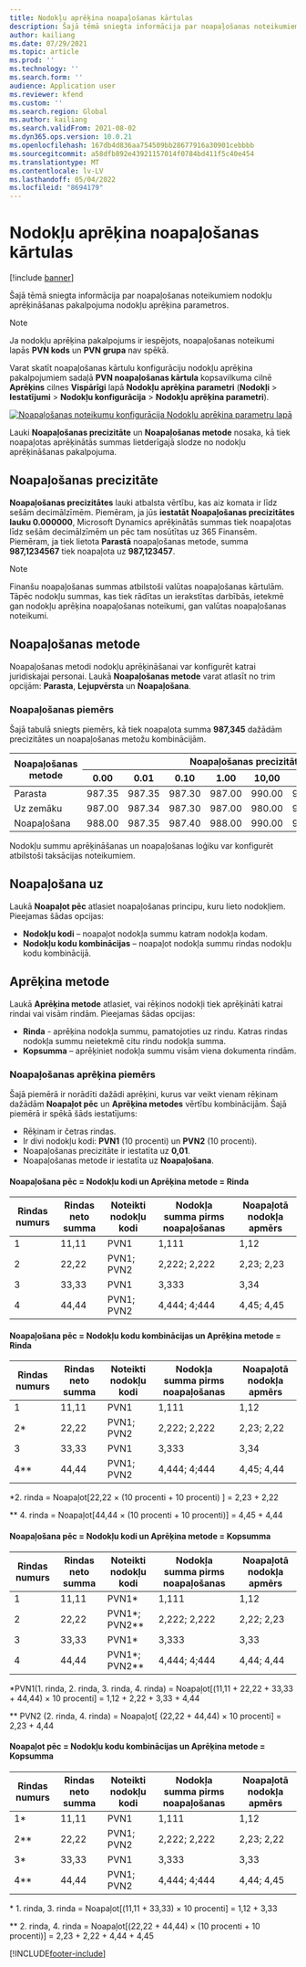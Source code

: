 ```yaml
---
title: Nodokļu aprēķina noapaļošanas kārtulas
description: Šajā tēmā sniegta informācija par noapaļošanas noteikumiem nodokļu aprēķināšanas pakalpojuma nodokļu aprēķina parametros.
author: kailiang
ms.date: 07/29/2021
ms.topic: article
ms.prod: ''
ms.technology: ''
ms.search.form: ''
audience: Application user
ms.reviewer: kfend
ms.custom: ''
ms.search.region: Global
ms.author: kailiang
ms.search.validFrom: 2021-08-02
ms.dyn365.ops.version: 10.0.21
ms.openlocfilehash: 167db4d836aa754509bb28677916a30901cebbbb
ms.sourcegitcommit: a58dfb892e43921157014f0784bd411f5c40e454
ms.translationtype: MT
ms.contentlocale: lv-LV
ms.lasthandoff: 05/04/2022
ms.locfileid: "8694179"
---
```

# <a name="tax-calculation-rounding-rules"></a>Nodokļu aprēķina noapaļošanas kārtulas

[!include [banner](../includes/banner.md)]

Šajā tēmā sniegta informācija par noapaļošanas noteikumiem nodokļu aprēķināšanas pakalpojuma nodokļu aprēķina parametros.

> [!NOTE] 
> Ja nodokļu aprēķina pakalpojums ir iespējots, noapaļošanas noteikumi lapās **PVN kods** un **PVN grupa** nav spēkā.

Varat skatīt noapaļošanas kārtulu konfigurāciju nodokļu aprēķina pakalpojumiem sadaļā **PVN noapaļošanas kārtula** kopsavilkuma cilnē **Aprēķins** cilnes **Vispārīgi** lapā **Nodokļu aprēķina parametri** (**Nodokļi** \> **Iestatījumi** \> **Nodokļu konfigurācija** \> **Nodokļu aprēķina parametri**).

[![Noapaļošanas noteikumu konfigurācija Nodokļu aprēķina parametru lapā](./media/tax-calculation-parameters-calculation-1.png)](./media/tax-calculation-parameters-calculation-1.png)

Lauki **Noapaļošanas precizitāte** un **Noapaļošanas metode** nosaka, kā tiek noapaļotas aprēķinātās summas lietderīgajā slodze no nodokļu aprēķināšanas pakalpojuma.

## <a name="rounding-precision"></a>Noapaļošanas precizitāte

**Noapaļošanas precizitātes** lauki atbalsta vērtību, kas aiz komata ir līdz sešām decimālzīmēm. Piemēram, ja jūs **iestatāt** **Noapaļošanas precizitātes lauku 0.000000**, Microsoft Dynamics aprēķinātās summas tiek noapaļotas līdz sešām decimālzīmēm un pēc tam nosūtītas uz 365 Finansēm. Piemēram, ja tiek lietota **Parastā** noapaļošanas metode, summa **987,1234567** tiek noapaļota uz **987,123457**.

> [!NOTE]
> Finanšu noapaļošanas summas atbilstoši valūtas noapaļošanas kārtulām. Tāpēc nodokļu summas, kas tiek rādītas un ierakstītas darbībās, ietekmē gan nodokļu aprēķina noapaļošanas noteikumi, gan valūtas noapaļošanas noteikumi.

## <a name="rounding-method"></a>Noapaļošanas metode

Noapaļošanas metodi nodokļu aprēķināšanai var konfigurēt katrai juridiskajai personai. Laukā **Noapaļošanas metode** varat atlasīt no trim opcijām: **Parasta**, **Lejupvērsta** un **Noapaļošana**.

### <a name="rounding-example"></a>Noapaļošanas piemērs

Šajā tabulā sniegts piemērs, kā tiek noapaļota summa **987,345** dažādām precizitātes un noapaļošanas metožu kombinācijām.

<table>
<thead>
<tr>
<th rowspan="2">Noapaļošanas metode</th>
<th colspan="8">Noapaļošanas precizitāte</th>
</tr>
<tr>
<th>0.00</th>
<th>0.01</th>
<th>0.10</th>
<th>1.00</th>
<th>10,00</th>
<th>0.02</th>
<th>0.05</th>
<th>0.25</th>
</tr>
</thead>
<tbody>
<tr>
<td>Parasta</td>
<td>987.35</td>
<td>987.35</td>
<td>987.30</td>
<td>987.00</td>
<td>990.00</td>
<td>987.34</td>
<td>987.35</td>
<td>987.25</td>
</tr>
<tr>
<td>Uz zemāku</td>
<td>987.00</td>
<td>987.34</td>
<td>987.30</td>
<td>987.00</td>
<td>980.00</td>
<td>987.34</td>
<td>987.30</td>
<td>987.25</td>
</tr>
<tr>
<td>Noapaļošana</td>
<td>988.00</td>
<td>987.35</td>
<td>987.40</td>
<td>988.00</td>
<td>990.00</td>
<td>987.36</td>
<td>987.35</td>
<td>987.50</td>
</tr>
</tbody>
</table>

Nodokļu summu aprēķināšanas un noapaļošanas loģiku var konfigurēt atbilstoši taksācijas noteikumiem.

## <a name="rounding-by"></a>Noapaļošana uz 

Laukā **Noapaļot pēc** atlasiet noapaļošanas principu, kuru lieto nodokļiem. Pieejamas šādas opcijas:

- **Nodokļu kodi** – noapaļot nodokļa summu katram nodokļa kodam.
- **Nodokļu kodu kombinācijas** – noapaļot nodokļa summu rindas nodokļu kodu kombinācijā.

## <a name="calculation-method"></a>Aprēķina metode

Laukā **Aprēķina metode** atlasiet, vai rēķinos nodokļi tiek aprēķināti katrai rindai vai visām rindām. Pieejamas šādas opcijas:

- **Rinda** - aprēķina nodokļa summu, pamatojoties uz rindu. Katras rindas nodokļa summu neietekmē citu rindu nodokļa summa.
- **Kopsumma** – aprēķiniet nodokļa summu visām viena dokumenta rindām.

### <a name="rounding-calculation-example"></a>Noapaļošanas aprēķina piemērs

Šajā piemērā ir norādīti dažādi aprēķini, kurus var veikt vienam rēķinam dažādām **Noapaļot pēc** un **Aprēķina metodes** vērtību kombinācijām. Šajā piemērā ir spēkā šāds iestatījums:

- Rēķinam ir četras rindas.
- Ir divi nodokļu kodi: **PVN1** (10 procenti) un **PVN2** (10 procenti).
- Noapaļošanas precizitāte ir iestatīta uz **0,01**.
- Noapaļošanas metode ir iestatīta uz **Noapaļošana**.

#### <a name="rounding-by--tax-codes-and-calculation-method--line"></a>Noapaļošana pēc = Nodokļu kodi un Aprēķina metode = Rinda

| Rindas numurs | Rindas neto summa | Noteikti nodokļu kodi | Nodokļa summa pirms noapaļošanas | Noapaļotā nodokļa apmērs |
|-------------|-----------------|----------------------|----------------------------|--------------------|
| 1           | 11,11           | PVN1                 | 1,111                      | 1,12               |
| 2           | 22,22           | PVN1; PVN2           | 2,222; 2,222               | 2,23; 2,23         |
| 3           | 33,33           | PVN1                 | 3,333                      | 3,34               |
| 4           | 44,44           | PVN1; PVN2           | 4,444; 4;444               | 4,45; 4,45         |

#### <a name="rounding-by--tax-code-combinations-and-calculation-method--line"></a>Noapaļošana pēc = Nodokļu kodu kombinācijas un Aprēķina metode = Rinda

| Rindas numurs | Rindas neto summa | Noteikti nodokļu kodi | Nodokļa summa pirms noapaļošanas | Noapaļotā nodokļa apmērs |
|-------------|-----------------|----------------------|----------------------------|--------------------|
| 1           | 11,11           | PVN1                 | 1,111                      | 1,12               |
| 2\*         | 22,22           | PVN1; PVN2           | 2,222; 2,222               | 2,23; 2,22         |
| 3           | 33,33           | PVN1                 | 3,333                      | 3,34               |
| 4\*\*       | 44,44           | PVN1; PVN2           | 4,444; 4;444               | 4,45; 4,44         |

\*2. rinda = Noapaļot\[22,22 × (10 procenti + 10 procenti) \] = 2,23 + 2,22

\*\* 4. rinda = Noapaļot\[44,44 × (10 procenti + 10 procenti)\]  = 4,45 + 4,44

#### <a name="rounding-by--tax-codes-and-calculation-method--total"></a>Noapaļošana pēc = Nodokļu kodi un Aprēķina metode = Kopsumma

| Rindas numurs | Rindas neto summa | Noteikti nodokļu kodi | Nodokļa summa pirms noapaļošanas | Noapaļotā nodokļa apmērs |
|-------------|-----------------|----------------------|----------------------------|--------------------|
| 1           | 11,11           | PVN1\*               | 1,111                      | 1,12               |
| 2           | 22,22           | PVN1\*; PVN2\*\*     | 2,222; 2,222               | 2,22; 2,23         |
| 3           | 33,33           | PVN1\*               | 3,333                      | 3,33               |
| 4           | 44,44           | PVN1\*; PVN2\*\*     | 4,444; 4;444               | 4,44; 4,44         |

\*PVN1(1. rinda, 2. rinda, 3. rinda, 4. rinda) = Noapaļot\[(11,11 + 22,22 + 33,33 + 44,44) × 10 procenti\] = 1,12 + 2,22 + 3,33 + 4,44

\*\* PVN2 (2. rinda, 4. rinda) = Noapaļot\[ (22,22 + 44,44) × 10 procenti\] = 2,23 + 4,44

#### <a name="rounding-by--tax-code-combinations-and-calculation-method--total"></a>Noapaļot pēc = Nodokļu kodu kombinācijas un Aprēķina metode = Kopsumma

| Rindas numurs | Rindas neto summa | Noteikti nodokļu kodi | Nodokļa summa pirms noapaļošanas | Noapaļotā nodokļa apmērs |
|-------------|-----------------|----------------------|----------------------------|--------------------|
| 1\*         | 11,11           | PVN1                 | 1,111                      | 1,12               |
| 2\*\*       | 22,22           | PVN1; PVN2           | 2,222; 2,222               | 2,23; 2,22         |
| 3\*         | 33,33           | PVN1                 | 3,333                      | 3,33               |
| 4\*\*       | 44,44           | PVN1; PVN2           | 4,444; 4;444               | 4,44; 4,45         |

\* 1. rinda, 3. rinda = Noapaļot\[(11,11 + 33,33) × 10 procenti\] = 1,12 + 3,33

\*\* 2. rinda, 4. rinda = Noapaļot\[(22,22 + 44,44) × (10 procenti + 10 procenti)\] = 2,23 + 2,22 + 4,44 + 4,45

[!INCLUDE[footer-include](../../includes/footer-banner.md)]
